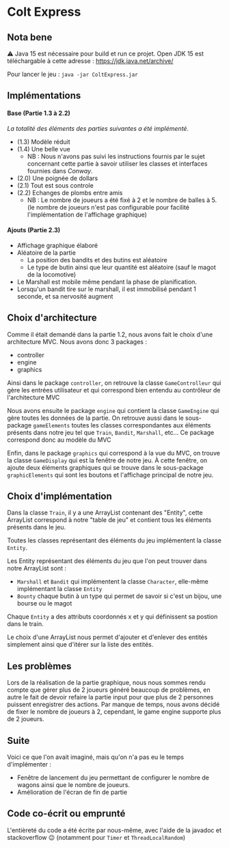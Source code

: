 # Colt Express

## Nota bene

:warning: Java 15 est nécessaire pour build et run ce projet.
Open JDK 15 est téléchargable à cette adresse : https://jdk.java.net/archive/

Pour lancer le jeu :
`java -jar ColtExpress.jar`


## Implémentations

#### Base (Partie 1.3 à 2.2)
*La totalité des éléments des parties suivantes a été implémenté.*

* (1.3) Modèle réduit
* (1.4) Une belle vue
    * NB : Nous n'avons pas suivi les instructions fournis par le sujet concernant
      cette partie à savoir utiliser les classes et interfaces fournies dans *Conway*.
* (2.0) Une poignée de dollars
* (2.1) Tout est sous controle
* (2.2) Echanges de plombs entre amis
    * NB : Le nombre de joueurs a été fixé à 2 et le nombre de balles à 5.
      (le nombre de joueurs n'est pas configurable pour facilité l'implémentation de
      l'affichage graphique)


#### Ajouts (Partie 2.3)

* Affichage graphique élaboré
* Aléatoire de la partie
    * La position des bandits et des butins est aléatoire
    * Le type de butin ainsi que leur quantité est aléatoire (sauf le magot de la
      locomotive)
* Le Marshall est mobile même pendant la phase de planification.
* Lorsqu'un bandit tire sur le marshall, il est immobilisé pendant 1 seconde, et sa
  nervosité augment


## Choix d'architecture

Comme il était demandé dans la partie 1.2, nous avons fait le choix d'une architecture MVC.
Nous avons donc 3 packages :

* controller
* engine
* graphics

Ainsi dans le package `controller`, on retrouve la classe `GameControlleur` qui gère les entrées utilisateur et qui correspond bien entendu au contrôleur de l'architecture MVC

Nous avons ensuite le package `engine` qui contient la classe `GameEngine` qui gère toutes les données de la partie. On retrouve aussi dans le sous-package `gameElements` toutes les classes correspondantes aux éléments présents dans notre jeu tel que `Train`, `Bandit`, `Marshall`, etc...
Ce package correspond donc au modèle du MVC

Enfin, dans le package `graphics` qui correspond à la vue du MVC, on trouve la classe `GameDisplay` qui est la fenêtre de notre jeu. À cette fenêtre, on ajoute deux éléments graphiques qui se trouve dans le sous-package `graphicElements` qui sont les boutons et l'affichage principal de notre jeu.


## Choix d'implémentation

Dans la classe `Train`, il y a une ArrayList contenant des "Entity", cette ArrayList correspond à notre "table de jeu" et contient tous les éléments présents dans le jeu.

Toutes les classes représentant des éléments du jeu implémentent la classe `Entity`.

Les Entity représentant des éléments du jeu que l'on peut trouver dans notre ArrayList sont :
* `Marshall` et `Bandit` qui implémentent la classe `Character`, elle-même
  implémentant la classe `Entity`
* `Bounty` chaque butin à un type qui permet de savoir si c'est un bijou, une bourse
  ou le magot

Chaque `Entity` a des attributs coordonnés x et y qui définissent sa postion dans le train.

Le choix d'une ArrayList nous permet d'ajouter et d'enlever des entités simplement ainsi que d'itérer sur la liste des entités.

## Les problèmes

Lors de la réalisation de la partie graphique, nous nous sommes rendu compte que gérer plus de 2 joueurs généré beaucoup de problèmes, en autre le fait de devoir refaire la partie input pour que plus de 2 personnes puissent enregistrer des actions. Par manque de temps, nous avons décidé de fixer le nombre de joueurs à 2, cependant, le game engine supporte plus de 2 joueurs.


## Suite

Voici ce que l'on avait imaginé, mais qu'on n'a pas eu le temps d'implémenter :
* Fenêtre de lancement du jeu permettant de configurer le nombre de wagons ainsi que
  le nombre de joueurs.
* Amélioration de l'écran de fin de partie


## Code co-écrit ou emprunté

L'entièreté du code a été écrite par nous-même, avec l'aide de la javadoc et stackoverflow :wink:
(notamment pour `Timer` et `ThreadLocalRandom`)